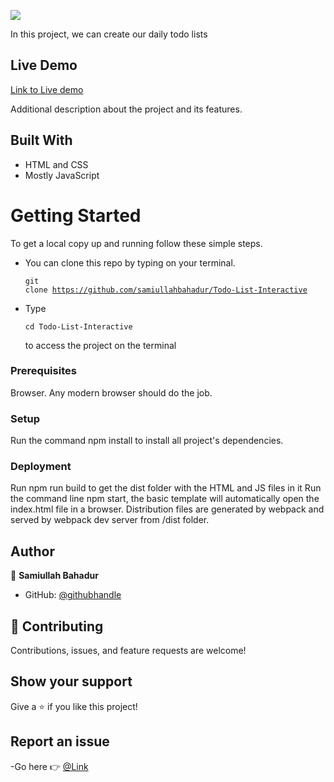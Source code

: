 ![](https://img.shields.io/badge/Microverse-blueviolet)

In this project, we can create our daily todo lists

## Live Demo

[Link to Live demo](https://samiullahbahadur.github.io/Todo-List-Interactive/)

Additional description about the project and its features.

## Built With

- HTML and CSS
- Mostly JavaScript

# Getting Started

To get a local copy up and running follow these simple steps.

- You can clone this repo by typing on your terminal.<pre><code>git clone https://github.com/samiullahbahadur/Todo-List-Interactive
  </code></pre>
- Type <pre><code>cd Todo-List-Interactive
  </code></pre> to access the project on the terminal

### Prerequisites

Browser. Any modern browser should do the job.

### Setup

Run the command npm install to install all project's dependencies.

### Deployment

Run npm run build to get the dist folder with the HTML and JS files in it Run the command line npm start, the basic template will automatically open the index.html file in a browser. Distribution files are generated by webpack and served by webpack dev server from /dist folder.

## Author

👤 **Samiullah Bahadur**

- GitHub: [@githubhandle](https://github.com/samiullahbahadur)

## 🤝 Contributing

Contributions, issues, and feature requests are welcome!

## Show your support

Give a ⭐️ if you like this project!

## Report an issue

-Go here 👉 [@Link](https://github.com/samiullahbahadur/Todo-List-Interactive/issues)
